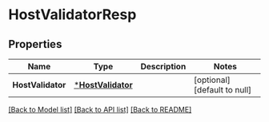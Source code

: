 # HostValidatorResp

## Properties
Name | Type | Description | Notes
------------ | ------------- | ------------- | -------------
**HostValidator** | [***HostValidator**](HostValidator.md) |  | [optional] [default to null]

[[Back to Model list]](../README.md#documentation-for-models) [[Back to API list]](../README.md#documentation-for-api-endpoints) [[Back to README]](../README.md)


